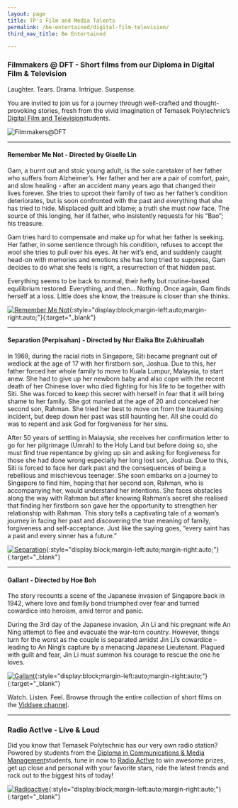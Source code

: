 ```yaml
---
layout: page
title: TP's Film and Media Talents
permalink: /be-entertained/digital-film-television/
third_nav_title: Be Entertained

---
```

### Filmmakers @ DFT - Short films from our Diploma in Digital Film & Television ###
Laughter. Tears. Drama. Intrigue. Suspense.

You are invited to join us for a journey through well-crafted and thought-provoking stories, fresh from the vivid imagination of Temasek Polytechnic’s <a href="https://www.viddsee.com/channel/filmmakersdft" target="_blank">Digital Film and Television</a>students.

![Filmmakers@DFT]({{site.baseurl}}/images/DFTBanner.jpg)

---
#### Remember Me Not - Directed by Giselle Lin
Gam, a burnt out and stoic young adult, is the sole caretaker of her father who suffers from Alzheimer’s. Her father and her are a pair of comfort, pain, and slow healing - after an accident many years ago that changed their lives forever. She tries to uproot their family of two as her father’s condition deteriorates, but is soon confronted with the past and everything that she has tried to hide. Misplaced guilt and blame; a truth she must now face. The source of this longing, her ill father, who insistently requests for his “Bao”; his treasure.

Gam tries hard to compensate and make up for what her father is seeking. Her father, in some sentience through his condition, refuses to accept the wool she tries to pull over his eyes. At her wit’s end, and suddenly caught head-on with memories and emotions she has long tried to suppress, Gam decides to do what she feels is right, a resurrection of that hidden past.

Everything seems to be back to normal, their hefty but routine-based equilibrium restored. Everything, and then... Nothing. Once again, Gam finds herself at a loss. Little does she know, the treasure is closer than she thinks.

[![Remember Me Not]({{site.baseurl}}/images/BeEntertained-DFT-Remember.JPG)](https://www.viddsee.com/video/remember-me-not/uaf1f?channel=filmmakersdft){:style="display:block;margin-left:auto;margin-right:auto;"}{:target="_blank"}

---

#### Separation (Perpisahan) - Directed by Nur Elaika Bte Zukhiruallah
In 1969, during the racial riots in Singapore, Siti became pregnant out of wedlock at the age of 17 with her firstborn son, Joshua. Due to this, her father forced her whole family to move to Kuala Lumpur, Malaysia, to start anew. She had to give up her newborn baby and also cope with the recent death of her Chinese lover who died fighting for his life to be together with Siti. She was forced to keep this secret with herself in fear that it will bring shame to her family. She got married at the age of 20 and conceived her second son, Rahman. She tried her best to move on from the traumatising incident, but deep down her past was still haunting her. All she could do was to repent and ask God for forgiveness for her sins.

After 50 years of settling in Malaysia, she receives her confirmation letter to go for her pilgrimage (Umrah) to the Holy Land but before doing so, she must find true repentance by giving up sin and asking for forgiveness for those she had done wrong especially her long lost son, Joshua. Due to this, Siti is forced to face her dark past and the consequences of being a rebellious and mischievous teenager. She soon embarks on a journey to Singapore to find him, hoping that her second son, Rahman, who is accompanying her, would understand her intentions. She faces obstacles along the way with Rahman but after knowing Rahman’s secret she realised that finding her firstborn son gave her the opportunity to strengthen her relationship with Rahman. This story tells a captivating tale of a woman’s journey in facing her past and discovering the true meaning of family, forgiveness and self-acceptance. Just like the saying goes, “every saint has a past and every sinner has a future.”

[![Separation]({{site.baseurl}}/images/BeEntertained-DFT-Separation.JPG)](https://www.viddsee.com/video/separation-perpisahan/eniop?channel=filmmakersdft){:style="display:block;margin-left:auto;margin-right:auto;"}{:target="_blank"}

---

#### Gallant - Directed by Hoe Boh
The story recounts a scene of the Japanese invasion of Singapore back in 1942, where love and family bond triumphed over fear and turned cowardice into heroism, amid terror and panic.

During the 3rd day of the Japanese invasion, Jin Li and his pregnant wife An Ning attempt to flee and evacuate the war-torn country. However, things turn for the worst as the couple is separated amidst Jin Li’s cowardice – leading to An Ning’s capture by a menacing Japanese Lieutenant. Plagued with guilt and fear, Jin Li must summon his courage to rescue the one he loves.

[![Gallant]({{site.baseurl}}/images/BeEntertained-DFT-Gallant.JPG)](https://www.viddsee.com/video/gallant/1ecs8?channel=filmmakersdft){:style="display:block;margin-left:auto;margin-right:auto;"}{:target="_blank"}

Watch. Listen. Feel. Browse through the entire collection of short films on the <a href="https://www.viddsee.com/channel/filmmakersdft" target="_blank">Viddsee channel</a>.

---

### Radio Act!ve - Live & Loud

Did you know that Temasek Polytechnic has our very own radio station? Powered by students from the <a href="https://www.instagram.com/team_cmm/" target="_blank">Diploma in Communications & Media Management</a>students, tune in now to <a href="http://radioactive.tp.edu.sg/" target="_blank">Radio Act!ve</a> to win awesome prizes, get up close and personal with your favorite stars, ride the latest trends and rock out to the biggest hits of today!

[![Radioactive]({{site.baseurl}}/images/BeEntertained-Radioactive.png)](http://radioactive.tp.edu.sg/){:style="display:block;margin-left:auto;margin-right:auto;"}{:target="_blank"}
